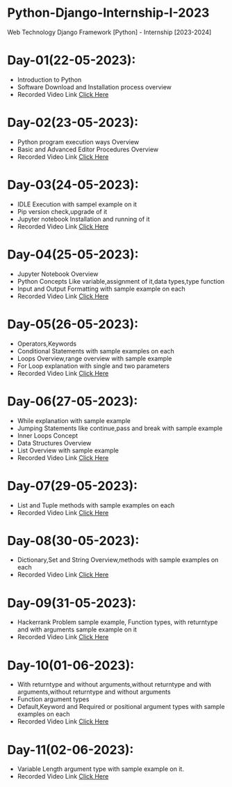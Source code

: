 # Python-Django-Internship-I-2023
Web Technology Django Framework [Python] - Internship [2023-2024]

# Day-01(22-05-2023):
  - Introduction to Python
  - Software Download and Installation process overview
  - Recorded Video Link [Click Here](https://drive.google.com/file/d/1JVycI2zvQMKRijDbmxIWUajl68ahkSId/view?usp=share_link)

# Day-02(23-05-2023):
  - Python program execution ways Overview
  - Basic and Advanced Editor Procedures Overview
  - Recorded Video Link [Click Here](https://drive.google.com/file/d/1gn7u2lptWombGRPEfHgMf8LQsD-k9v6B/view?usp=share_link)

# Day-03(24-05-2023):
  - IDLE Execution with sampel example on it
  - Pip version check,upgrade of it
  - Jupyter notebook Installation and running of it
  - Recorded Video Link [Click Here](https://drive.google.com/file/d/1bwdln46an6THBpUlgttywx3wQNX5m3lm/view?usp=share_link)

# Day-04(25-05-2023):
  - Jupyter Notebook Overview
  - Python Concepts Like variable,assignment of it,data types,type function
  - Input and Output Formatting with sample example on each
  - Recorded Video Link [Click Here](https://drive.google.com/file/d/1XYTAWuJ0eD2luKirf0-p_r8ZjW-eO6G3/view?usp=share_link)

# Day-05(26-05-2023):
  - Operators,Keywords
  - Conditional Statements with sample examples on each
  - Loops Overview,range overview with sample example
  - For Loop explanation with single and two parameters
  - Recorded Video Link [Click Here](https://drive.google.com/file/d/1yGafX6GGd0MsshTmqMxsFEAGFrp2ZU_c/view?usp=share_link)

# Day-06(27-05-2023):
  - While explanation with sample example
  - Jumping Statements like continue,pass and break with sample example
  - Inner Loops Concept
  - Data Structures Overview
  - List Overview with sample example
  - Recorded Video Link [Click Here](https://drive.google.com/file/d/1M_4B7lE1FYLknZJCKNmj9Q_bPsuEknOK/view?usp=share_link)

# Day-07(29-05-2023):
  - List and Tuple methods with sample examples on each
  - Recorded Video Link [Click Here](https://drive.google.com/file/d/1VyANGZlvKp6wO_v7F0ezTdNYHHbdyHZZ/view?usp=share_link)

# Day-08(30-05-2023):
  - Dictionary,Set and String Overview,methods with sample examples on each
  - Recorded Video Link [Click Here](https://drive.google.com/file/d/1UCCf5hjSKFq6JYVfyu4CjnXt-sdW8Xrh/view?usp=share_link)

# Day-09(31-05-2023):
  - Hackerrank Problem sample example, Function types, with returntype and with arguments sample example on it 
  - Recorded Video Link [Click Here](https://drive.google.com/file/d/1VnWHzZHS5edNCqzGxt4cnuo7wO7WHvgG/view?usp=sharing)

# Day-10(01-06-2023):
  - With returntype and without arguments,without returntype and with arguments,without returntype and without arguments
  - Function argument types
  - Default,Keyword and Required or positional argument types with sample examples on each
  - Recorded Video Link [Click Here](https://drive.google.com/file/d/1x7XMDCugEJ-pq3ylvDK5QSnAhYcpKMKf/view?usp=drive_link)

# Day-11(02-06-2023):
  - Variable Length argument type with sample example on it.
  - Recorded Video Link [Click Here](https://drive.google.com/file/d/19TB5nNGsMj-_cLaXMqUQHDQER0sxQ2j0/view?usp=sharing)
